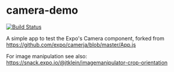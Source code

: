 # camera-demo

[![Build Status](https://app.travis-ci.com/iubar/camera-demo?branch=master)](https://app.travis-ci.com/github/iubar/camera-demo)

A simple app to test the Expo's Camera component, forked from https://github.com/expo/camerja/blob/master/App.js

For image manipulation see also: https://snack.expo.io/@jtklein/imagemanipulator-crop-orientation
 
 
